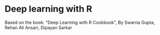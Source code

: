 # Deep learning with R

Based on the book: "Deep Learning with R Cookbook", By Swarna Gupta, Rehan Ali Ansari, Dipayan Sarkar
